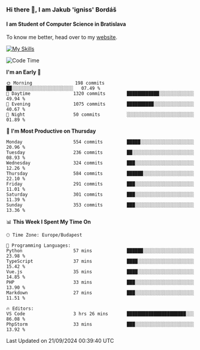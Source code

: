 ### Hi there 👋, I am Jakub 'igniss' Bordáš

#### I am Student of Computer Science in Bratislava
To know me better, head over to my [website](https://bordas.sk).

[![My Skills](https://skillicons.dev/icons?i=js,html,css,figma,svelte,java,kotlin,python,postgresql,typescript,nest,nodejs)](https://bordas.sk)


<!--START_SECTION:waka-->
![Code Time](http://img.shields.io/badge/Code%20Time-1%2C526%20hrs%2033%20mins-blue)

**I'm an Early 🐤** 

```text
🌞 Morning                198 commits         ██░░░░░░░░░░░░░░░░░░░░░░░   07.49 % 
🌆 Daytime                1320 commits        ████████████░░░░░░░░░░░░░   49.94 % 
🌃 Evening                1075 commits        ██████████░░░░░░░░░░░░░░░   40.67 % 
🌙 Night                  50 commits          ░░░░░░░░░░░░░░░░░░░░░░░░░   01.89 % 
```
📅 **I'm Most Productive on Thursday** 

```text
Monday                   554 commits         █████░░░░░░░░░░░░░░░░░░░░   20.96 % 
Tuesday                  236 commits         ██░░░░░░░░░░░░░░░░░░░░░░░   08.93 % 
Wednesday                324 commits         ███░░░░░░░░░░░░░░░░░░░░░░   12.26 % 
Thursday                 584 commits         ██████░░░░░░░░░░░░░░░░░░░   22.10 % 
Friday                   291 commits         ███░░░░░░░░░░░░░░░░░░░░░░   11.01 % 
Saturday                 301 commits         ███░░░░░░░░░░░░░░░░░░░░░░   11.39 % 
Sunday                   353 commits         ███░░░░░░░░░░░░░░░░░░░░░░   13.36 % 
```


📊 **This Week I Spent My Time On** 

```text
🕑︎ Time Zone: Europe/Budapest

💬 Programming Languages: 
Python                   57 mins             ██████░░░░░░░░░░░░░░░░░░░   23.98 % 
TypeScript               37 mins             ████░░░░░░░░░░░░░░░░░░░░░   15.42 % 
Vue.js                   35 mins             ████░░░░░░░░░░░░░░░░░░░░░   14.85 % 
PHP                      33 mins             ███░░░░░░░░░░░░░░░░░░░░░░   13.90 % 
Markdown                 27 mins             ███░░░░░░░░░░░░░░░░░░░░░░   11.51 % 

🔥 Editors: 
VS Code                  3 hrs 26 mins       ██████████████████████░░░   86.08 % 
PhpStorm                 33 mins             ███░░░░░░░░░░░░░░░░░░░░░░   13.92 % 
```


 Last Updated on 21/09/2024 00:39:40 UTC
<!--END_SECTION:waka-->
